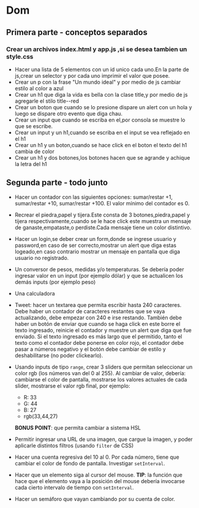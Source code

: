 # Dom
## Primera parte - conceptos separados
### Crear un archivos index.html y app.js ,si se desea tambien un style.css


- Hacer una lista de 5 elementos con un id unico cada uno.En la parte de js,crear un selector y por cada uno imprimir el valor que posee.
- Crear un p con la frase "Un mundo ideal" y por medio de js cambiar estilo al color a azul
- Crear un h1 que diga la vida es bella con la clase title,y por medio de js agregarle el stilo title--red
- Crear un boton que cuando se lo presione dispare un alert con un hola y luego se dispare otro evento que diga chau.
- Crear un input que cuando se escriba en el,por consola se muestre lo que se escribe.
- Crear un input y un h1,cuando se escriba en el input se vea reflejado en el h1
- Crear un h1 y un boton,cuando se hace click en el boton el texto del h1 cambia de color
- Crear un h1 y dos botones,los botones hacen que se agrande y achique la letra del h1



## Segunda parte - todo junto

- Hacer un contador con las siguientes opciones: sumar/restar +1, sumar/restar +10, sumar/restar +100. El valor mínimo del contador es 0.
- Recrear el piedra,papel y tijera.Este consta de 3 botones,piedra,papel y tijera respectivamente,cuando se le hace click este muestra un mensaje de ganaste,empataste,o perdiste.Cada mensaje tiene un color distintivo.
- Hacer un login,se deber crear un form,donde se ingrese usuario y password,en caso de ser correcto,mostrar un alert que diga estas logeado,en caso contrario mostrar un mensaje en pantalla que diga usuario no registrado.
- Un conversor de pesos, medidas y/o temperaturas. Se debería poder ingresar valor en un input (por ejemplo dólar) y que se actualicen los demás inputs (por ejemplo peso)
- Una calculadora
- Tweet: hacer un textarea que permita escribir hasta 240 caracteres. Debe haber un contador de caracteres restantes que se vaya actualizando, debe empezar con 240 e irse restando. También debe haber un botón de enviar que cuando se haga click en este borre el texto ingresado, reinicie el contador y muestre un alert que diga que fue enviado. Si el texto ingresado es más largo que el permitido, tanto el texto como el contador debe ponerse en color rojo, el contador debe pasar a números negativo y el botón debe cambiar de estilo y deshabilitarse (no poder clickearlo).
- Usando inputs de tipo `range`, crear 3 sliders que permitan seleccionar un color rgb (los números van del 0 al 255). Al cambiar de valor, debería: cambiarse el color de pantalla, mostrarse los valores actuales de cada slider, mostrarse el valor rgb final, por ejemplo:
  - R: 33
  - G: 44
  - B: 27
  - rgb(33,44,27)
  
  **BONUS POINT**: que permita cambiar a sistema HSL
- Permitir ingresar una URL de una imagen, que cargue la imagen, y poder aplicarle distintos filtros (usando `filter` de CSS)
- Hacer una cuenta regresiva del 10 al 0. Por cada número, tiene que cambiar el color de fondo de pantalla. Investigar `setInterval`.
- Hacer que un elemento siga al cursor del mouse. **TIP**: la función que hace que el elemento vaya a la posición del mouse debería invocarse cada cierto intervalo de tiempo con `setInterval`.
- Hacer un semáforo que vayan cambiando por su cuenta de color.


